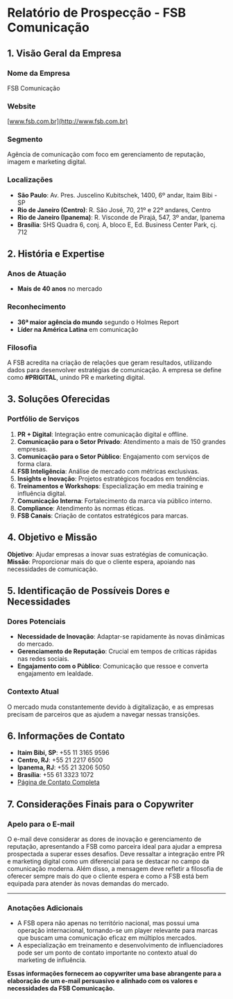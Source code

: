 # Relatório de Prospecção - FSB Comunicação

## 1. Visão Geral da Empresa
### Nome da Empresa
FSB Comunicação

### Website
[www.fsb.com.br](http://www.fsb.com.br)

### Segmento
Agência de comunicação com foco em gerenciamento de reputação, imagem e marketing digital.

### Localizações
- **São Paulo**: Av. Pres. Juscelino Kubitschek, 1400, 6º andar, Itaim Bibi - SP
- **Rio de Janeiro (Centro)**: R. São José, 70, 21º e 22º andares, Centro
- **Rio de Janeiro (Ipanema)**: R. Visconde de Pirajá, 547, 3º andar, Ipanema
- **Brasília**: SHS Quadra 6, conj. A, bloco E, Ed. Business Center Park, cj. 712

## 2. História e Expertise
### Anos de Atuação
- **Mais de 40 anos** no mercado

### Reconhecimento
- **36ª maior agência do mundo** segundo o Holmes Report
- **Líder na América Latina** em comunicação

### Filosofia
A FSB acredita na criação de relações que geram resultados, utilizando dados para desenvolver estratégias de comunicação. A empresa se define como **#PRIGITAL**, unindo PR e marketing digital.

## 3. Soluções Oferecidas
### Portfólio de Serviços
1. **PR + Digital**: Integração entre comunicação digital e offline.
2. **Comunicação para o Setor Privado**: Atendimento a mais de 150 grandes empresas.
3. **Comunicação para o Setor Público**: Engajamento com serviços de forma clara.
4. **FSB Inteligência**: Análise de mercado com métricas exclusivas.
5. **Insights e Inovação**: Projetos estratégicos focados em tendências.
6. **Treinamentos e Workshops**: Especialização em media training e influência digital.
7. **Comunicação Interna**: Fortalecimento da marca via público interno.
8. **Compliance**: Atendimento às normas éticas.
9. **FSB Canais**: Criação de contatos estratégicos para marcas.

## 4. Objetivo e Missão
**Objetivo**: Ajudar empresas a inovar suas estratégias de comunicação.  
**Missão**: Proporcionar mais do que o cliente espera, apoiando nas necessidades de comunicação.

## 5. Identificação de Possíveis Dores e Necessidades
### Dores Potenciais
- **Necessidade de Inovação**: Adaptar-se rapidamente às novas dinâmicas do mercado.
- **Gerenciamento de Reputação**: Crucial em tempos de críticas rápidas nas redes sociais.
- **Engajamento com o Público**: Comunicação que ressoe e converta engajamento em lealdade.

### Contexto Atual
O mercado muda constantemente devido à digitalização, e as empresas precisam de parceiros que as ajudem a navegar nessas transições.

## 6. Informações de Contato
- **Itaim Bibi, SP**: +55 11 3165 9596
- **Centro, RJ**: +55 21 2217 6500
- **Ipanema, RJ**: +55 21 3206 5050
- **Brasília**: +55 61 3323 1072
- [Página de Contato Completa](https://www.fsb.com.br/contato/)

## 7. Considerações Finais para o Copywriter
### Apelo para o E-mail
O e-mail deve considerar as dores de inovação e gerenciamento de reputação, apresentando a FSB como parceira ideal para ajudar a empresa prospectada a superar esses desafios. Deve ressaltar a integração entre PR e marketing digital como um diferencial para se destacar no campo da comunicação moderna. Além disso, a mensagem deve refletir a filosofia de oferecer sempre mais do que o cliente espera e como a FSB está bem equipada para atender às novas demandas do mercado.

---

### Anotações Adicionais
- A FSB opera não apenas no território nacional, mas possui uma operação internacional, tornando-se um player relevante para marcas que buscam uma comunicação eficaz em múltiplos mercados.
- A especialização em treinamento e desenvolvimento de influenciadores pode ser um ponto de contato importante no contexto atual do marketing de influência.

**Essas informações fornecem ao copywriter uma base abrangente para a elaboração de um e-mail persuasivo e alinhado com os valores e necessidades da FSB Comunicação.**